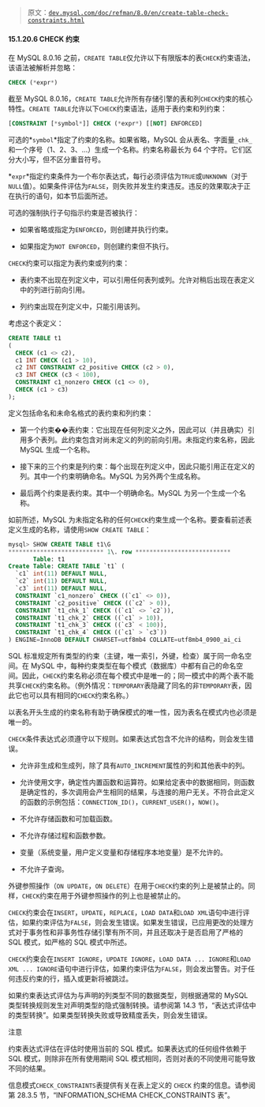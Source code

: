 > 原文：[`dev.mysql.com/doc/refman/8.0/en/create-table-check-constraints.html`](https://dev.mysql.com/doc/refman/8.0/en/create-table-check-constraints.html)

#### 15.1.20.6 CHECK 约束

在 MySQL 8.0.16 之前，`CREATE TABLE`仅允许以下有限版本的表`CHECK`约束语法，该语法被解析并忽略：

```sql
CHECK (*expr*)
```

截至 MySQL 8.0.16，`CREATE TABLE`允许所有存储引擎的表和列`CHECK`约束的核心特性。`CREATE TABLE`允许以下`CHECK`约束语法，适用于表约束和列约束：

```sql
[CONSTRAINT [*symbol*]] CHECK (*expr*) [[NOT] ENFORCED]
```

可选的*`symbol`*指定了约束的名称。如果省略，MySQL 会从表名、字面量`_chk_`和一个序号（1、2、3、...）生成一个名称。约束名称最长为 64 个字符。它们区分大小写，但不区分重音符号。

*`expr`*指定约束条件为一个布尔表达式，每行必须评估为`TRUE`或`UNKNOWN`（对于`NULL`值）。如果条件评估为`FALSE`，则失败并发生约束违反。违反的效果取决于正在执行的语句，如本节后面所述。

可选的强制执行子句指示约束是否被执行：

+   如果省略或指定为`ENFORCED`，则创建并执行约束。

+   如果指定为`NOT ENFORCED`，则创建约束但不执行。

`CHECK`约束可以指定为表约束或列约束：

+   表约束不出现在列定义中，可以引用任何表列或列。允许对稍后出现在表定义中的列进行前向引用。

+   列约束出现在列定义中，只能引用该列。

考虑这个表定义：

```sql
CREATE TABLE t1
(
  CHECK (c1 <> c2),
  c1 INT CHECK (c1 > 10),
  c2 INT CONSTRAINT c2_positive CHECK (c2 > 0),
  c3 INT CHECK (c3 < 100),
  CONSTRAINT c1_nonzero CHECK (c1 <> 0),
  CHECK (c1 > c3)
);
```

定义包括命名和未命名格式的表约束和列约束：

+   第一个约束��表约束：它出现在任何列定义之外，因此可以（并且确实）引用多个表列。此约束包含对尚未定义的列的前向引用。未指定约束名称，因此 MySQL 生成一个名称。

+   接下来的三个约束是列约束：每个出现在列定义中，因此只能引用正在定义的列。其中一个约束明确命名。MySQL 为另外两个生成名称。

+   最后两个约束是表约束。其中一个明确命名。MySQL 为另一个生成一个名称。

如前所述，MySQL 为未指定名称的任何`CHECK`约束生成一个名称。要查看前述表定义生成的名称，请使用`SHOW CREATE TABLE`：

```sql
mysql> SHOW CREATE TABLE t1\G
*************************** 1\. row ***************************
       Table: t1
Create Table: CREATE TABLE `t1` (
  `c1` int(11) DEFAULT NULL,
  `c2` int(11) DEFAULT NULL,
  `c3` int(11) DEFAULT NULL,
  CONSTRAINT `c1_nonzero` CHECK ((`c1` <> 0)),
  CONSTRAINT `c2_positive` CHECK ((`c2` > 0)),
  CONSTRAINT `t1_chk_1` CHECK ((`c1` <> `c2`)),
  CONSTRAINT `t1_chk_2` CHECK ((`c1` > 10)),
  CONSTRAINT `t1_chk_3` CHECK ((`c3` < 100)),
  CONSTRAINT `t1_chk_4` CHECK ((`c1` > `c3`))
) ENGINE=InnoDB DEFAULT CHARSET=utf8mb4 COLLATE=utf8mb4_0900_ai_ci
```

SQL 标准规定所有类型的约束（主键，唯一索引，外键，检查）属于同一命名空间。在 MySQL 中，每种约束类型在每个模式（数据库）中都有自己的命名空间。因此，`CHECK`约束名称必须在每个模式中是唯一的；同一模式中的两个表不能共享`CHECK`约束名称。（例外情况：`TEMPORARY`表隐藏了同名的非`TEMPORARY`表，因此它也可以具有相同的`CHECK`约束名称。）

以表名开头生成的约束名称有助于确保模式的唯一性，因为表名在模式内也必须是唯一的。

`CHECK`条件表达式必须遵守以下规则。如果表达式包含不允许的结构，则会发生错误。

+   允许非生成和生成列，除了具有`AUTO_INCREMENT`属性的列和其他表中的列。

+   允许使用文字，确定性内置函数和运算符。如果给定表中的数据相同，则函数是确定性的，多次调用会产生相同的结果，与连接的用户无关。不符合此定义的函数的示例包括：`CONNECTION_ID()`，`CURRENT_USER()`，`NOW()`。

+   不允许存储函数和可加载函数。

+   不允许存储过程和函数参数。

+   变量（系统变量，用户定义变量和存储程序本地变量）是不允许的。

+   不允许子查询。

外键参照操作（`ON UPDATE`，`ON DELETE`）在用于`CHECK`约束的列上是被禁止的。同样，`CHECK`约束在用于外键参照操作的列上也是被禁止的。

`CHECK`约束会在`INSERT`，`UPDATE`，`REPLACE`，`LOAD DATA`和`LOAD XML`语句中进行评估，如果约束评估为`FALSE`，则会发生错误。如果发生错误，已应用更改的处理方式对于事务性和非事务性存储引擎有所不同，并且还取决于是否启用了严格的 SQL 模式，如严格的 SQL 模式中所述。

`CHECK`约束会在`INSERT IGNORE`，`UPDATE IGNORE`，`LOAD DATA ... IGNORE`和`LOAD XML ... IGNORE`语句中进行评估，如果约束评估为`FALSE`，则会发出警告。对于任何违反约束的行，插入或更新将被跳过。

如果约束表达式评估为与声明的列类型不同的数据类型，则根据通常的 MySQL 类型转换规则发生对声明类型的隐式强制转换。请参阅第 14.3 节，“表达式评估中的类型转换”。如果类型转换失败或导致精度丢失，则会发生错误。

注意

约束表达式评估在评估时使用当前的 SQL 模式。如果表达式的任何组件依赖于 SQL 模式，则除非在所有使用期间 SQL 模式相同，否则对表的不同使用可能导致不同的结果。

信息模式`CHECK_CONSTRAINTS`表提供有关在表上定义的 `CHECK` 约束的信息。请参阅第 28.3.5 节，“INFORMATION_SCHEMA CHECK_CONSTRAINTS 表”。
